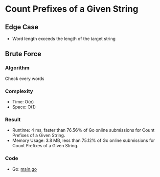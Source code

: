 # Count Prefixes of a Given String



## Edge Case

- Word length exceeds the length of the target string

## Brute Force


### Algorithm

Check every words

### Complexity

- Time: O(n)
- Space: O(1)

### Result

- Runtime: 4 ms, faster than 76.56% of Go online submissions for Count Prefixes of a Given String.
- Memory Usage: 3.8 MB, less than 75.12% of Go online submissions for Count Prefixes of a Given String.

### Code

- Go: [main.go](#maingo)